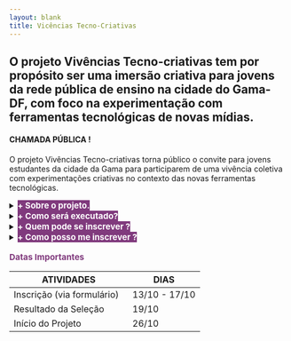 ```yaml
---
layout: blank
title: Vicências Tecno-Criativas
---
```


## O projeto Vivências Tecno-criativas tem por  propósito ser uma imersão criativa para jovens da rede pública de ensino na cidade do Gama-DF, com foco na experimentação com ferramentas tecnológicas de novas mídias.


<h4>CHAMADA PÚBLICA !</h4>


 O projeto Vivências Tecno-criativas torna público o convite para jovens estudantes da cidade da Gama para participarem de uma vivência coletiva com experimentações criativas  no contexto das novas ferramentas tecnológicas.


<details>
<summary> <b style="background: #803a7d; color: #fff; font-size: 15px;">+ Sobre o projeto.</b></summary>
<br>
 <p style=" font-size: 12px;" > O projeto Vivências Tecno-criativas tem por  propósito ser uma imersão criativa para jovens da rede pública de ensino na cidade do Gama-DF, com foco na experimentação com ferramentas tecnológicas de novas mídias . O projeto será realizado em duas etapas, em um  primeiro momento  os jovens passaram por processos formativos, por meio de oficinas, materiais e consultorias,  a fim de desenvolverem habilidades técnicas em tecnologias de mídia (fotografia, vídeo ) e emergentes (impressão 3d, programação e eletrônica), em uma segundo etapa irão participar da organização de uma intervenção criativa e pública, pensando de forma crítica a relação com o espaço público na cidade do Gama .</p>
<p style=" font-size: 12px;" >O objetivo do projeto é promover o deslocamento do estudante para um espaço de experimentação, pesquisa e criação, que possibilite a troca de experiências. Acreditamos que a  criatividade e a inovação passam pelo  convívio e vivências com experiências imersivas, disruptivas e colaborativas entre as pessoas, instituições e o espaço público.</p>
</details>

<details>
<summary> <b style="background: #803a7d; color: #fff; font-size: 15px;">+ Como será executado? </b></summary>
<br>
 <p style=" font-size: 12px;" > As atividades do projeto acontecerão de forma híbrida, com encontros presenciais, totalizando 8 horas semanais e algumas atividades remotas, que completam a carga horária semanal do curso de 10h. A divisão entre as atividades presenciais e remotas podem sofrer alterações, dependendo das recomendações sanitárias. Serão realizados três meses de consultorias, aprendizados e conexões.  Dando continuidade ao projeto, os jovens e os monitores participantes, produziram uma intervenção urbana criativa pública na cidade, em colaboração com a comunidade. 
</p>
</details>


<details>
<summary> <b style="background: #803a7d; color: #fff; font-size: 15px;">+ Quem pode se inscrever ? </b></summary>
<br>
 <p style=" font-size: 12px;" > Jovens estudantes da rede pública de ensino da cidade do Gama, preferencialmente no nível médio, que se interesse por tecnologias, criação artistas e outras manifestações culturais. Será dado preferência aos jovens que se encontram em situação de vulnerabilidade econômica e social.</p>
</details>

<details>
<summary> <b style="background: #803a7d; color: #fff; font-size: 15px;">+ Como posso me inscrever ?</b></summary>
<br>
 <p style=" font-size: 12px;" > Os estudantes interessados deverão preencher o <a href="https://forms.gle/BQDcgBpurMV7fyHg7"  target="_blank">formulário único</a> de inscrição, este formulário será avaliado pela comissão julgadora, observando os critérios de alinhamento com as ideias do projeto e potencial criativo. </p>
  <p style=" font-size: 12px;" > Devido às condições experimentais e escassez de recursos, o projeto pretende atuar neste momento em uma escala micro, atendendo 4 jovens, sendo 2 vagas exclusivas para canditados autodeclaros negros que se encontram em situação de vulnerabilidade social. Todos os alunos selecionados receberão uma ajuda de custo para o transporte e alimentação.
Os estudantes habilitados para participar do projeto serão comunicados logo após a avaliação e haverá a publicação da lista dos aprovados <b>nesta página</b>. Os aprovados terão o prazo de 3 dias úteis para responder à convocação por parte dos organizadores, caso o residente descomprimir alguma norma ou orientação acordada com a organização do projeto, o mesmo poderá ser desligado a qualquer momento.
</p>
</details>
<br>
<b style="color: #803a7d; font-size: 15px;">Datas Importantes</b>

ATIVIDADES | DIAS
--------- | ------
Inscrição (via formulário)      	 &nbsp; | 13/10 - 17/10
Resultado da Seleção   	 | 19/10
Início do Projeto   	 | 26/10


<br><br><br>

